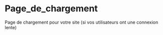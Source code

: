 # Page_de_chargement
Page de chargement pour votre site (si vos utilisateurs ont une connexion lente)
